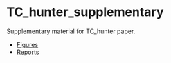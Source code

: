 # TC_hunter_supplementary

Supplementary material for TC_hunter paper. 

  * [Figures](https://github.com/vborjesson/TC_hunter_figures)
  * [Reports]()


